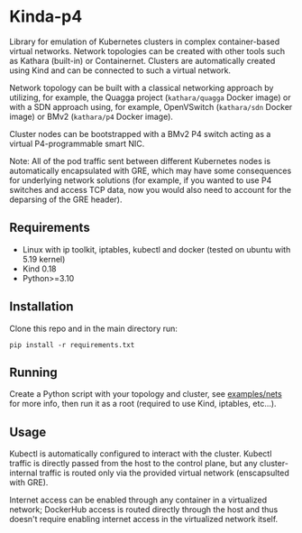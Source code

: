 # Kinda-p4

Library for emulation of Kubernetes clusters in complex container-based virtual networks. Network topologies can be created with other tools such as Kathara (built-in) or Containernet. Clusters are automatically created using Kind and can be connected to such a virtual network.

Network topology can be built with a classical networking approach by utilizing, for example, the Quagga project (`kathara/quagga` Docker image) or with a SDN approach using, for example, OpenVSwitch (`kathara/sdn` Docker image) or BMv2 (`kathara/p4` Docker image).

Cluster nodes can be bootstrapped with a BMv2 P4 switch acting as a virtual P4-programmable smart NIC.

Note: All of the pod traffic sent between different Kubernetes nodes is automatically encapsulated with GRE, which may have some consequences for underlying network solutions (for example, if you wanted to use P4 switches and access TCP data, now you would also need to account for the deparsing of the GRE header).

## Requirements
- Linux with ip toolkit, iptables, kubectl and docker (tested on ubuntu with 5.19 kernel)
- Kind 0.18
- Python>=3.10


## Installation

Clone this repo and in the main directory run:

`pip install -r requirements.txt`

## Running

Create a Python script with your topology and cluster, see [examples/nets](examples/nets) for more info, then run it as a root (required to use Kind, iptables, etc...).

## Usage

Kubectl is automatically configured to interact with the cluster. Kubectl traffic is directly passed from the host to the control plane, but any cluster-internal traffic is routed only via the provided virtual network (enscapsulted with GRE).


Internet access can be enabled through any container in a virtualized network; DockerHub access is routed directly through the host and thus doesn't require enabling internet access in the virtualized network itself.
